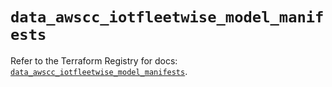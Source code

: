 # `data_awscc_iotfleetwise_model_manifests`

Refer to the Terraform Registry for docs: [`data_awscc_iotfleetwise_model_manifests`](https://registry.terraform.io/providers/hashicorp/awscc/0.70.0/docs/data-sources/iotfleetwise_model_manifests).
